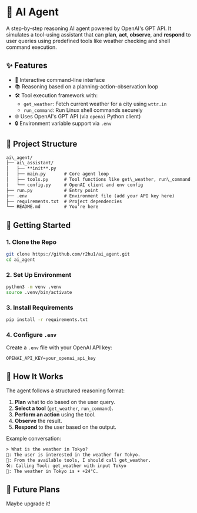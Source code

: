 # 🤖 AI Agent

A step-by-step reasoning AI agent powered by OpenAI's GPT API. It simulates a tool-using assistant that can **plan**, **act**, **observe**, and **respond** to user queries using predefined tools like weather checking and shell command execution.

## ✨ Features

- 🔁 Interactive command-line interface
- 📚 Reasoning based on a planning-action-observation loop
- 🛠️ Tool execution framework with:
  - `get_weather`: Fetch current weather for a city using `wttr.in`
  - `run_command`: Run Linux shell commands securely
- 🌐 Uses OpenAI's GPT API (via `openai` Python client)
- 🔒 Environment variable support via `.env`


## 📁 Project Structure

```txt
ai\_agent/
├── ai\_assistant/
│   ├── **init**.py
│   ├── main.py       # Core agent loop
│   ├── tools.py      # Tool functions like get\_weather, run\_command
│   └── config.py     # OpenAI client and env config
├── run.py            # Entry point
├── .env              # Environment file (add your API key here)
├── requirements.txt  # Project dependencies
└── README.md         # You’re here
```

## 🚀 Getting Started

### 1. Clone the Repo

```bash
git clone https://github.com/r2hu1/ai_agent.git
cd ai_agent
````

### 2. Set Up Environment

```bash
python3 -m venv .venv
source .venv/bin/activate
```

### 3. Install Requirements

```bash
pip install -r requirements.txt
```

### 4. Configure `.env`

Create a `.env` file with your OpenAI API key:

```env
OPENAI_API_KEY=your_openai_api_key
```

## 🧠 How It Works

The agent follows a structured reasoning format:

1. **Plan** what to do based on the user query.
2. **Select a tool** (`get_weather`, `run_command`).
3. **Perform an action** using the tool.
4. **Observe** the result.
5. **Respond** to the user based on the output.

Example conversation:

```txt
> What is the weather in Tokyo?
🧠: The user is interested in the weather for Tokyo.
🧠: From the available tools, I should call get_weather.
🛠️: Calling Tool: get_weather with input Tokyo
🤖: The weather in Tokyo is ☀️ +24°C.
```



## 🧩 Future Plans

Maybe upgrade it!
